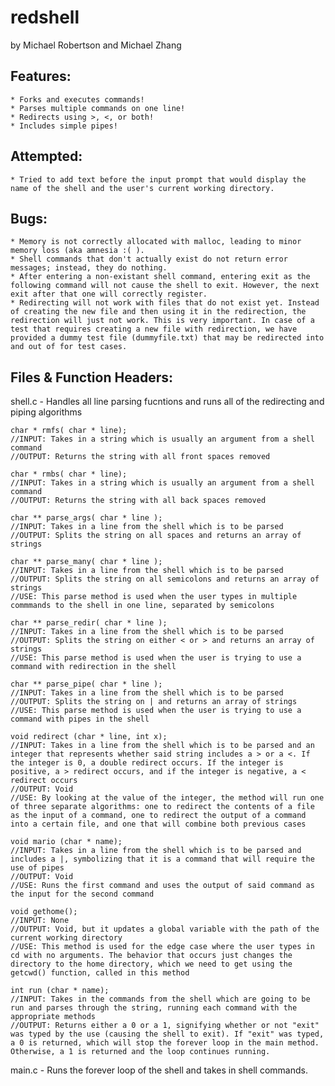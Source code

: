 # redshell
by Michael Robertson and Michael Zhang

## Features:
	* Forks and executes commands!
	* Parses multiple commands on one line!
	* Redirects using >, <, or both!
	* Includes simple pipes!

## Attempted:
	* Tried to add text before the input prompt that would display the name of the shell and the user's current working directory.

## Bugs:
	* Memory is not correctly allocated with malloc, leading to minor memory loss (aka amnesia :( ).
	* Shell commands that don't actually exist do not return error messages; instead, they do nothing.
	* After entering a non-existant shell command, entering exit as the following command will not cause the shell to exit. However, the next exit after that one will correctly register.
	* Redirecting will not work with files that do not exist yet. Instead of creating the new file and then using it in the redirection, the redirection will just not work. This is very important. In case of a test that requires creating a new file with redirection, we have provided a dummy test file (dummyfile.txt) that may be redirected into and out of for test cases.
	
## Files & Function Headers:
shell.c - Handles all line parsing fucntions and runs all of the redirecting and piping algorithms
    
	char * rmfs( char * line);
    //INPUT: Takes in a string which is usually an argument from a shell command
    //OUTPUT: Returns the string with all front spaces removed

    char * rmbs( char * line);
    //INPUT: Takes in a string which is usually an argument from a shell command
    //OUTPUT: Returns the string with all back spaces removed

    char ** parse_args( char * line );
    //INPUT: Takes in a line from the shell which is to be parsed
    //OUTPUT: Splits the string on all spaces and returns an array of strings

    char ** parse_many( char * line );
    //INPUT: Takes in a line from the shell which is to be parsed
    //OUTPUT: Splits the string on all semicolons and returns an array of strings
    //USE: This parse method is used when the user types in multiple commmands to the shell in one line, separated by semicolons

    char ** parse_redir( char * line );
    //INPUT: Takes in a line from the shell which is to be parsed
    //OUTPUT: Splits the string on either < or > and returns an array of strings
    //USE: This parse method is used when the user is trying to use a command with redirection in the shell

    char ** parse_pipe( char * line );
    //INPUT: Takes in a line from the shell which is to be parsed
    //OUTPUT: Splits the string on | and returns an array of strings
    //USE: This parse method is used when the user is trying to use a command with pipes in the shell

    void redirect (char * line, int x);
    //INPUT: Takes in a line from the shell which is to be parsed and an integer that represents whether said string includes a > or a <. If the integer is 0, a double redirect occurs. If the integer is positive, a > redirect occurs, and if the integer is negative, a < redirect occurs
    //OUTPUT: Void
    //USE: By looking at the value of the integer, the method will run one of three separate algorithms: one to redirect the contents of a file as the input of a command, one to redirect the output of a command into a certain file, and one that will combine both previous cases

    void mario (char * name);
    //INPUT: Takes in a line from the shell which is to be parsed and includes a |, symbolizing that it is a command that will require the use of pipes
    //OUTPUT: Void
    //USE: Runs the first command and uses the output of said command as the input for the second command

    void gethome();
    //INPUT: None
    //OUTPUT: Void, but it updates a global variable with the path of the current working directory
    //USE: This method is used for the edge case where the user types in cd with no arguments. The behavior that occurs just changes the directory to the home directory, which we need to get using the getcwd() function, called in this method

    int run (char * name);
    //INPUT: Takes in the commands from the shell which are going to be run and parses through the string, running each command with the appropriate methods
    //OUTPUT: Returns either a 0 or a 1, signifying whether or not "exit" was typed by the use (causing the shell to exit). If "exit" was typed, a 0 is returned, which will stop the forever loop in the main method. Otherwise, a 1 is returned and the loop continues running.

main.c - Runs the forever loop of the shell and takes in shell commands.

